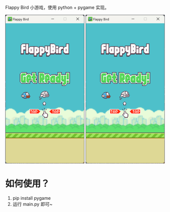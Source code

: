 Flappy Bird 小游戏，使用 python + pygame 实现。

<img src="./readme/flappy%20bird.png" width="250">
<img src="./readme/flappy%20bird.png" width="250">

# 如何使用？

1. pip install pygame
2. 运行 main.py 即可~
